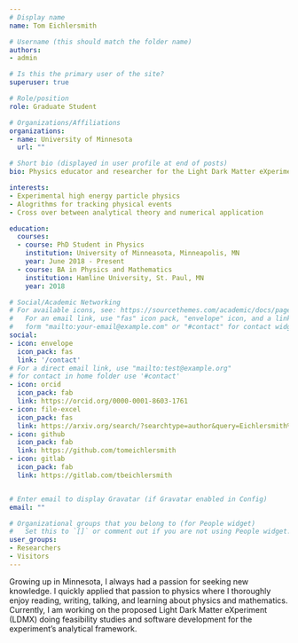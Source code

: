 ```yaml
---
# Display name
name: Tom Eichlersmith

# Username (this should match the folder name)
authors:
- admin

# Is this the primary user of the site?
superuser: true

# Role/position
role: Graduate Student

# Organizations/Affiliations
organizations:
- name: University of Minnesota 
  url: ""

# Short bio (displayed in user profile at end of posts)
bio: Physics educator and researcher for the Light Dark Matter eXperiment.  

interests:
- Experimental high energy particle physics 
- Alogrithms for tracking physical events 
- Cross over between analytical theory and numerical application 

education:
  courses:
  - course: PhD Student in Physics
    institution: University of Minneasota, Minneapolis, MN
    year: June 2018 - Present 
  - course: BA in Physics and Mathematics
    institution: Hamline University, St. Paul, MN
    year: 2018

# Social/Academic Networking
# For available icons, see: https://sourcethemes.com/academic/docs/page-builder/#icons
#   For an email link, use "fas" icon pack, "envelope" icon, and a link in the
#   form "mailto:your-email@example.com" or "#contact" for contact widget.
social:
- icon: envelope
  icon_pack: fas
  link: '/contact' 
# For a direct email link, use "mailto:test@example.org"
# for contact in home folder use '#contact'
- icon: orcid
  icon_pack: fab
  link: https://orcid.org/0000-0001-8603-1761
- icon: file-excel
  icon_pack: fas
  link: https://arxiv.org/search/?searchtype=author&query=Eichlersmith%2C+T
- icon: github
  icon_pack: fab
  link: https://github.com/tomeichlersmith
- icon: gitlab
  icon_pack: fab
  link: https://gitlab.com/tbeichlersmith


# Enter email to display Gravatar (if Gravatar enabled in Config)
email: ""

# Organizational groups that you belong to (for People widget)
#   Set this to `[]` or comment out if you are not using People widget.
user_groups:
- Researchers
- Visitors
---
```

Growing up in Minnesota, I always had a passion for seeking new knowledge. I quickly applied that passion to physics where I thoroughly enjoy reading, writing, talking, and learning about physics and mathematics. Currently, I am working on the proposed Light Dark Matter eXperiment (LDMX) doing feasibility studies and software development for the experiment’s analytical framework.
